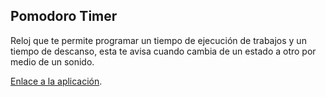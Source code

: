 ## Pomodoro Timer

Reloj que te permite programar un tiempo de ejecución de trabajos y un tiempo de descanso, esta te avisa cuando cambia de un estado a otro por medio de un sonido.

[Enlace a la aplicación](https://pomodoro-timer-react-js.netlify.app).
